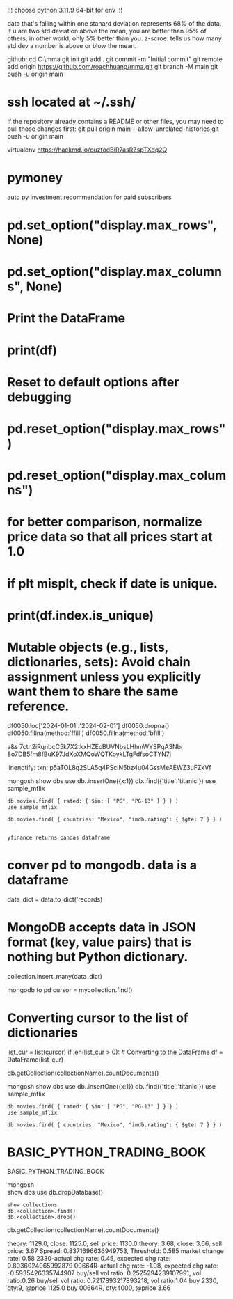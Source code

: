 !!! choose python 3.11.9 64-bit for env !!!

data that's falling within one stanard deviation represents 68% of the data. if u are two std deviation above the mean, you are better than 95% of others; in other world, only 5% better than you.
z-scroe: tells us how many std dev a number is above or blow the mean.

github: 
    cd C:\mma
    git init
    git add .
    git commit -m "Initial commit"
    git remote add origin https://github.com/roachhuang/mma.git
    git branch -M main
    git push -u origin main
# ssh located at ~/.ssh/
If the repository already contains a README or other files, you may need to pull those changes first:
git pull origin main --allow-unrelated-histories
git push -u origin main


virtualenv
https://hackmd.io/ouzfodBiR7asRZspTXdq2Q

# pymoney

auto py investment recommendation for paid subscribers

# pd.set_option("display.max_rows", None)
# pd.set_option("display.max_columns", None)
# Print the DataFrame
# print(df)
# Reset to default options after debugging
# pd.reset_option("display.max_rows")
# pd.reset_option("display.max_columns")

# for better comparison, normalize price data so that all prices start at 1.0    
# if plt misplt, check if date is unique.
# print(df.index.is_unique) 

# Mutable objects (e.g., lists, dictionaries, sets): Avoid chain assignment unless you explicitly want them to share the same reference.

df0050.loc['2024-01-01':'2024-02-01']
df0050.dropna()
df0050.fillna(method:'ffill')
df0050.fillna(method:'bfill')



a&s
7ctn2iRqnbcC5k7X2tkxHZEcBUVNbsLHhmWYSPqA3Nbr
8o7DB5fm8fBuK97JdXoXMQoWQTKoykLTgFdfsoCTYN7j

linenotify:
tkn: p5aTOL8g2SLA5q4PSciN5bz4u04GssMeAEWZ3uFZkVf


mongosh
    show dbs
    use <database>
    db.<collection>.insertOne({x:1})
    db.<collection>.find({'title':'titanic'})
    use sample_mflix

    db.movies.find( { rated: { $in: [ "PG", "PG-13" ] } } )
    use sample_mflix

    db.movies.find( { countries: "Mexico", "imdb.rating": { $gte: 7 } } )


    yfinance returns pandas dataframe
# conver pd to mongodb. data is a dataframe
data_dict = data.to_dict('records)
# MongoDB accepts data in JSON format (key, value pairs) that is nothing but Python dictionary.
collection.insert_many(data_dict)

mongodb to pd
cursor = mycollection.find() 
# Converting cursor to the list of dictionaries 
list_cur = list(cursor)
if len(list_cur > 0): 
    # Converting to the DataFrame 
    df = DataFrame(list_cur)

db.getCollection(collectionName).countDocuments()

mongosh
    show dbs
    use <database>
    db.<collection>.insertOne({x:1})
    db.<collection>.find({'title':'titanic'})
    use sample_mflix

    db.movies.find( { rated: { $in: [ "PG", "PG-13" ] } } )
    use sample_mflix

    db.movies.find( { countries: "Mexico", "imdb.rating": { $gte: 7 } } )

# BASIC_PYTHON_TRADING_BOOK
BASIC_PYTHON_TRADING_BOOK

mongosh    
    show dbs
    use <db>
    db.dropDatabase()

    show collections
    db.<collection>.find()
    db.<collection>.drop()
    
db.getCollection(collectionName).countDocuments()


theory: 1129.0, close: 1125.0, sell price: 1130.0
theory: 3.68, close: 3.66, sell price: 3.67
Spread: 0.8371696636949753, Threshold: 0.585
market change rate: 0.58
2330-actual chg rate: 0.45, expected chg rate: 0.8036024065992879
00664R-actual chg rate: -1.08, expected chg rate: -0.5935426335744907
buy/sell vol ratio: 0.2525294239107991, vol ratio:0.26
buy/sell vol ratio: 0.7217893217893218, vol ratio:1.04
buy 2330, qty:9, @price 1125.0
buy 00664R, qty:4000, @price 3.66

    
